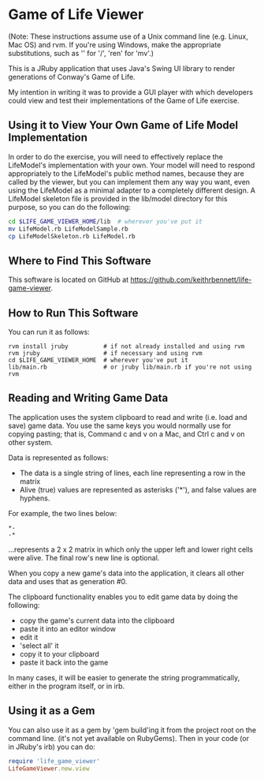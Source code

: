 Game of Life Viewer
===================

(Note: These instructions assume use of a Unix command line (e.g. Linux, Mac OS) and rvm.
If you're using Windows, make the appropriate substitutions, such as '\' for '/', 'ren' for 'mv'.)

This is a JRuby application that uses Java's Swing UI library
to render generations of Conway's Game of Life.

My intention in writing it was to provide a GUI player
with which developers could view and test their implementations
of the Game of Life exercise.

Using it to View Your Own Game of Life Model Implementation
-----------------------------------------------------------

In order to do the exercise, you will need to effectively replace the
LifeModel's implementation with your own.  Your model will need to
respond appropriately to the LifeModel's public method names, because
they are called by the viewer, but you can implement them any way you
want, even using the LifeModel as a minimal adapter to a completely
different design. A LifeModel skeleton file is provided in the
lib/model directory for this purpose, so you can do the following:

```sh
cd $LIFE_GAME_VIEWER_HOME/lib  # wherever you've put it
mv LifeModel.rb LifeModelSample.rb
cp LifeModelSkeleton.rb LifeModel.rb
```

Where to Find This Software
---------------------------

This software is located on GitHub at https://github.com/keithrbennett/life-game-viewer.


How to Run This Software
------------------------

You can run it as follows:

```shell
rvm install jruby          # if not already installed and using rvm
rvm jruby                  # if necessary and using rvm
cd $LIFE_GAME_VIEWER_HOME  # wherever you've put it
lib/main.rb                # or jruby lib/main.rb if you're not using rvm
```

Reading and Writing Game Data
------------------------------------------------------

The application uses the system clipboard to read and write (i.e. load and save)
game data.  You use the same keys you would normally use for copying pasting;
that is, Command c and v on a Mac, and Ctrl c and v on other system.

Data is represented as follows:

* The data is a single string of lines, each line representing a row in the matrix
* Alive (true) values are represented as asterisks ('*'), and false values are hyphens.

For example, the two lines below:

```
*-
-*
```

...represents a 2 x 2 matrix in which only the upper left and
lower right cells were alive.  The final row's new line is optional.

When you copy a new game's data into the application, it clears all other data and
uses that as generation #0.

The clipboard functionality enables you to edit game data by doing the following:

* copy the game's current data into the clipboard 
* paste it into an editor window
* edit it
* 'select all' it
* copy it to your clipboard
* paste it back into the game

In many cases, it will be easier to generate the string programmatically, either in the program itself,
or in irb.


Using it as a Gem
-----------------

You can also use it as a gem by 'gem build'ing it 
from the project root on the command line. (it's not yet available
on RubyGems). Then in your code (or in JRuby's irb) you can do:

```ruby
require 'life_game_viewer'
LifeGameViewer.new.view
```

